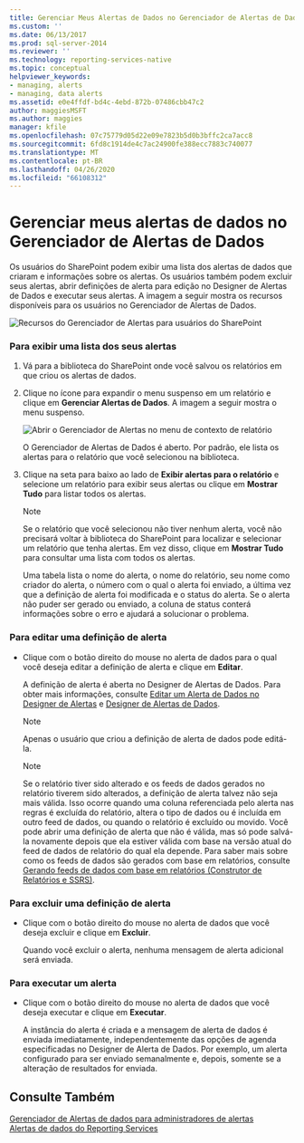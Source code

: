 ```yaml
---
title: Gerenciar Meus Alertas de Dados no Gerenciador de Alertas de Dados | Microsoft Docs
ms.custom: ''
ms.date: 06/13/2017
ms.prod: sql-server-2014
ms.reviewer: ''
ms.technology: reporting-services-native
ms.topic: conceptual
helpviewer_keywords:
- managing, alerts
- managing, data alerts
ms.assetid: e0e4ffdf-bd4c-4ebd-872b-07486cbb47c2
author: maggiesMSFT
ms.author: maggies
manager: kfile
ms.openlocfilehash: 07c75779d05d22e09e7823b5d0b3bffc2ca7acc8
ms.sourcegitcommit: 6fd8c1914de4c7ac24900fe388ecc7883c740077
ms.translationtype: MT
ms.contentlocale: pt-BR
ms.lasthandoff: 04/26/2020
ms.locfileid: "66108312"
---
```

# <a name="manage-my-data-alerts-in-data-alert-manager"></a>Gerenciar meus alertas de dados no Gerenciador de Alertas de Dados
  Os usuários do SharePoint podem exibir uma lista dos alertas de dados que criaram e informações sobre os alertas. Os usuários também podem excluir seus alertas, abrir definições de alerta para edição no Designer de Alertas de Dados e executar seus alertas. A imagem a seguir mostra os recursos disponíveis para os usuários no Gerenciador de Alertas de Dados.  
  
 ![Recursos do Gerenciador de Alertas para usuários do SharePoint](media/rs-alertmanageriw.gif "Recursos do Gerenciador de Alertas para usuários do SharePoint")  
  
### <a name="to-view-a-list-of-your-alerts"></a>Para exibir uma lista dos seus alertas  
  
1.  Vá para a biblioteca do SharePoint onde você salvou os relatórios em que criou os alertas de dados.  
  
2.  Clique no ícone para expandir o menu suspenso em um relatório e clique em **Gerenciar Alertas de Dados**. A imagem a seguir mostra o menu suspenso.  
  
     ![Abrir o Gerenciador de Alertas no menu de contexto de relatório](media/rs-openalertmanager.gif "Abrir o Gerenciador de Alertas no menu de contexto de relatório")  
  
     O Gerenciador de Alertas de Dados é aberto. Por padrão, ele lista os alertas para o relatório que você selecionou na biblioteca.  
  
3.  Clique na seta para baixo ao lado de **Exibir alertas para o relatório** e selecione um relatório para exibir seus alertas ou clique em **Mostrar Tudo** para listar todos os alertas.  
  
    > [!NOTE]  
    >  Se o relatório que você selecionou não tiver nenhum alerta, você não precisará voltar à biblioteca do SharePoint para localizar e selecionar um relatório que tenha alertas. Em vez disso, clique em **Mostrar Tudo** para consultar uma lista com todos os alertas.  
  
     Uma tabela lista o nome do alerta, o nome do relatório, seu nome como criador do alerta, o número com o qual o alerta foi enviado, a última vez que a definição de alerta foi modificada e o status do alerta. Se o alerta não puder ser gerado ou enviado, a coluna de status conterá informações sobre o erro e ajudará a solucionar o problema.  
  
### <a name="to-edit-an-alert-definition"></a>Para editar uma definição de alerta  
  
-   Clique com o botão direito do mouse no alerta de dados para o qual você deseja editar a definição de alerta e clique em **Editar**.  
  
     A definição de alerta é aberta no Designer de Alertas de Dados. Para obter mais informações, consulte [Editar um Alerta de Dados no Designer de Alertas](edit-a-data-alert-in-alert-designer.md) e [Designer de Alertas de Dados](../../2014/reporting-services/data-alert-designer.md).  
  
    > [!NOTE]  
    >  Apenas o usuário que criou a definição de alerta de dados pode editá-la.  
  
    > [!NOTE]  
    >  Se o relatório tiver sido alterado e os feeds de dados gerados no relatório tiverem sido alterados, a definição de alerta talvez não seja mais válida. Isso ocorre quando uma coluna referenciada pelo alerta nas regras é excluída do relatório, altera o tipo de dados ou é incluída em outro feed de dados, ou quando o relatório é excluído ou movido. Você pode abrir uma definição de alerta que não é válida, mas só pode salvá-la novamente depois que ela estiver válida com base na versão atual do feed de dados de relatório do qual ela depende. Para saber mais sobre como os feeds de dados são gerados com base em relatórios, consulte [Gerando feeds de dados com base em relatórios &#40;Construtor de Relatórios e SSRS&#41;](report-builder/generating-data-feeds-from-reports-report-builder-and-ssrs.md).  
  
### <a name="to-delete-an-alert-definition"></a>Para excluir uma definição de alerta  
  
-   Clique com o botão direito do mouse no alerta de dados que você deseja excluir e clique em **Excluir**.  
  
     Quando você excluir o alerta, nenhuma mensagem de alerta adicional será enviada.  
  
### <a name="to-run-an-alert"></a>Para executar um alerta  
  
-   Clique com o botão direito do mouse no alerta de dados que você deseja executar e clique em **Executar**.  
  
     A instância do alerta é criada e a mensagem de alerta de dados é enviada imediatamente, independentemente das opções de agenda especificadas no Designer de Alerta de Dados. Por exemplo, um alerta configurado para ser enviado semanalmente e, depois, somente se a alteração de resultados for enviada.  
  
## <a name="see-also"></a>Consulte Também  
 [Gerenciador de Alertas de dados para administradores de alertas](../../2014/reporting-services/data-alert-manager-for-alerting-administrators.md)   
 [Alertas de dados do Reporting Services](../ssms/agent/alerts.md)  
  
  
